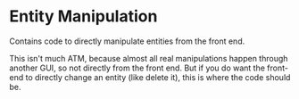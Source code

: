 ﻿
# Entity Manipulation

Contains code to directly manipulate entities from the front end. 

This isn't much ATM, because almost all real manipulations happen through another GUI, 
so not directly from the front end. But if you do want the front-end to directly change 
an entity (like delete it), this is where the code should be. 